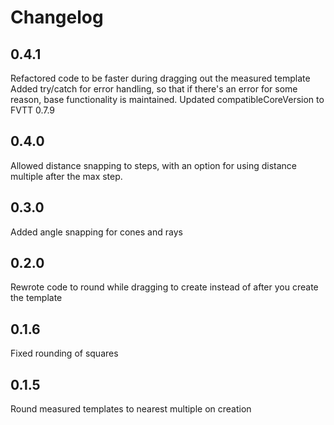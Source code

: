 # Changelog

## 0.4.1
Refactored code to be faster during dragging out the measured template
Added try/catch for error handling, so that if there's an error for some reason, base functionality is maintained.
Updated compatibleCoreVersion to FVTT 0.7.9

## 0.4.0
Allowed distance snapping to steps, with an option for using distance multiple after the max step.

## 0.3.0
Added angle snapping for cones and rays

## 0.2.0
Rewrote code to round while dragging to create instead of after you create the template

## 0.1.6
Fixed rounding of squares

## 0.1.5
Round measured templates to nearest multiple on creation
